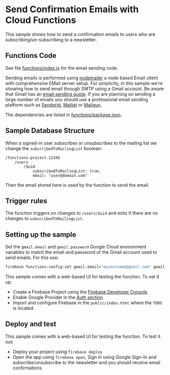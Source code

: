# Send Confirmation Emails with Cloud Functions

This sample shows how to send a confirmation emails to users who are subscribing/un-subscribing to a newsletter.


## Functions Code

See file [functions/index.js](functions/index.js) for the email sending code.

Sending emails is performed using [nodemailer](https://www.npmjs.com/package/nodemailer) a node based Email client with comprehensive EMail server setup. For simplicity, in this sample we're showing how to send email through SMTP using a Gmail account. Be aware that Gmail has an [email sending quota](https://support.google.com/mail/answer/22839). If you are planning on sending a large number of emails you should use a professional email sending platform such as [Sendgrid](https://console.cloud.google.com/launcher/details/sendgrid-app/sendgrid-email), [Mailjet](https://www.mailjet.com/google) or [Mailgun](http://www.mailgun.com/google).

The dependencies are listed in [functions/package.json](functions/package.json).


## Sample Database Structure

When a signed-in user subscribes or unsubscribes to the mailing list we change the `subscribedToMailingList` boolean:

```
/functions-project-12345
    /users
        /$uid
            subscribedToMailingList: true,
            email: "user@domain.com"
```

Then the email stored here is used by the function to send the email.


## Trigger rules

The function triggers on changes to `/users/$uid` and exits if there are no changes to `subscribedToMailingList`.


## Setting up the sample

Set the `gmail.email` and `gmail.password` Google Cloud environment variables to match the email and password of the Gmail account used to send emails. For this use:

```bash
firebase functions:config:set gmail.email="myusername@gmail.com" gmail.password="secretpassword"
```

This sample comes with a web-based UI for testing the function. To set it up:

 - Create a Firebase Project using the [Firebase Developer Console](https://console.firebase.google.com)
 - Enable Google Provider in the [Auth section](https://console.firebase.google.com/project/_/authentication/providers)
 - Import and configure Firebase in the `public/index.html` where the `TODO` is located


## Deploy and test

This sample comes with a web-based UI for testing the function. To test it out:

 - Deploy your project using `firebase deploy`
 - Open the app using `firebase open`, Sign in using Google Sign-In and subscribe/unsubscribe to the newsletter and you should receive email confirmations
